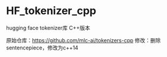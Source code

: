 # HF_tokenizer_cpp
hugging face tokenizer库 C++版本

原始仓库：https://github.com/mlc-ai/tokenizers-cpp
修改：删除sentencepiece，修改为c++14
